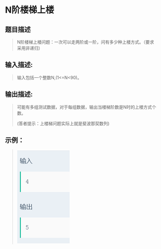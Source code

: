 # N阶楼梯上楼

## 题目描述
>N阶楼梯上楼问题：一次可以走两阶或一阶，问有多少种上楼方式。（要求采用非递归）

## 输入描述:
>输入包括一个整数N,(1<=N<90)。

## 输出描述:
>可能有多组测试数据，对于每组数据，输出当楼梯阶数是N时的上楼方式个数。
>
>(答者提示：上楼梯问题实际上就是斐波那契数列)

## 示例：
>![Image text](sample.PNG)

